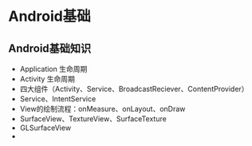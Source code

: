 # Android基础

## Android基础知识

- Application 生命周期
- Activity 生命周期
- 四大组件（Activity、Service、BroadcastReciever、ContentProvider）
- Service、IntentService
- View的绘制流程：onMeasure、onLayout、onDraw
- SurfaceView、TextureView、SurfaceTexture
- GLSurfaceView
- 